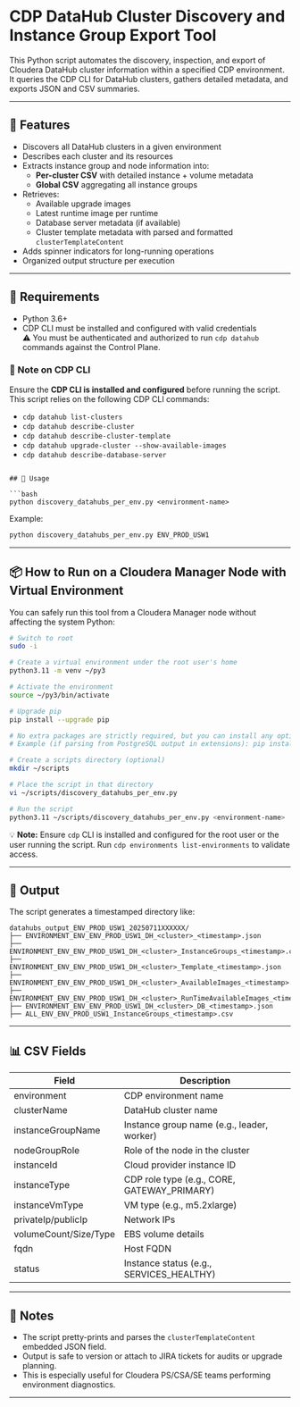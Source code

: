# CDP DataHub Cluster Discovery and Instance Group Export Tool

This Python script automates the discovery, inspection, and export of Cloudera DataHub cluster information within a specified CDP environment. It queries the CDP CLI for DataHub clusters, gathers detailed metadata, and exports JSON and CSV summaries.

---

## 🔧 Features

- Discovers all DataHub clusters in a given environment
- Describes each cluster and its resources
- Extracts instance group and node information into:
  - **Per-cluster CSV** with detailed instance + volume metadata
  - **Global CSV** aggregating all instance groups
- Retrieves:
  - Available upgrade images
  - Latest runtime image per runtime
  - Database server metadata (if available)
  - Cluster template metadata with parsed and formatted `clusterTemplateContent`
- Adds spinner indicators for long-running operations
- Organized output structure per execution

---

## 🧪 Requirements

- Python 3.6+
- CDP CLI must be installed and configured with valid credentials  
  ⚠️ You must be authenticated and authorized to run `cdp datahub` commands against the Control Plane.

### 🔑 Note on CDP CLI

Ensure the **CDP CLI is installed and configured** before running the script. This script relies on the following CDP CLI commands:

- `cdp datahub list-clusters`
- `cdp datahub describe-cluster`
- `cdp datahub describe-cluster-template`
- `cdp datahub upgrade-cluster --show-available-images`
- `cdp datahub describe-database-server`

````

## 🚀 Usage

```bash
python discovery_datahubs_per_env.py <environment-name>
````

Example:

```bash
python discovery_datahubs_per_env.py ENV_PROD_USW1
```

---

## 📦 How to Run on a Cloudera Manager Node with Virtual Environment

You can safely run this tool from a Cloudera Manager node without affecting the system Python:

```bash
# Switch to root
sudo -i

# Create a virtual environment under the root user's home
python3.11 -m venv ~/py3

# Activate the environment
source ~/py3/bin/activate

# Upgrade pip
pip install --upgrade pip

# No extra packages are strictly required, but you can install any optional packages here
# Example (if parsing from PostgreSQL output in extensions): pip install psycopg2-binary

# Create a scripts directory (optional)
mkdir ~/scripts

# Place the script in that directory
vi ~/scripts/discovery_datahubs_per_env.py

# Run the script
python3.11 ~/scripts/discovery_datahubs_per_env.py <environment-name>
```

💡 **Note:** Ensure `cdp` CLI is installed and configured for the root user or the user running the script.
Run `cdp environments list-environments` to validate access.

---

## 📂 Output

The script generates a timestamped directory like:

```
datahubs_output_ENV_PROD_USW1_20250711XXXXXX/
├── ENVIRONMENT_ENV_ENV_PROD_USW1_DH_<cluster>_<timestamp>.json
├── ENVIRONMENT_ENV_ENV_PROD_USW1_DH_<cluster>_InstanceGroups_<timestamp>.csv
├── ENVIRONMENT_ENV_ENV_PROD_USW1_DH_<cluster>_Template_<timestamp>.json
├── ENVIRONMENT_ENV_ENV_PROD_USW1_DH_<cluster>_AvailableImages_<timestamp>.json
├── ENVIRONMENT_ENV_ENV_PROD_USW1_DH_<cluster>_RunTimeAvailableImages_<timestamp>.json
├── ENVIRONMENT_ENV_ENV_PROD_USW1_DH_<cluster>_DB_<timestamp>.json
├── ALL_ENV_ENV_PROD_USW1_InstanceGroups_<timestamp>.csv
```

---

## 📊 CSV Fields

| Field                 | Description                                 |
| --------------------- | ------------------------------------------- |
| environment           | CDP environment name                        |
| clusterName           | DataHub cluster name                        |
| instanceGroupName     | Instance group name (e.g., leader, worker)  |
| nodeGroupRole         | Role of the node in the cluster             |
| instanceId            | Cloud provider instance ID                  |
| instanceType          | CDP role type (e.g., CORE, GATEWAY_PRIMARY) |
| instanceVmType        | VM type (e.g., m5.2xlarge)                  |
| privateIp/publicIp    | Network IPs                                 |
| volumeCount/Size/Type | EBS volume details                          |
| fqdn                  | Host FQDN                                   |
| status                | Instance status (e.g., SERVICES_HEALTHY)    |

---

## 📘 Notes

- The script pretty-prints and parses the `clusterTemplateContent` embedded JSON field.
- Output is safe to version or attach to JIRA tickets for audits or upgrade planning.
- This is especially useful for Cloudera PS/CSA/SE teams performing environment diagnostics.

---
